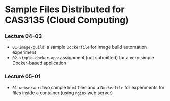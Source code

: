 # Sample Files Distributed for CAS3135 (Cloud Computing)

### Lecture 04-03

* `01-image-build`: a sample `Dockerfile` for image build automation experiment
* `02-simple-docker-app`: assignment (not submitted) for a very simple Docker-based application

### Lecture 05-01

* `01-webserver`: two sample `html` files and a `Dockerfile` for experiments for files inside a container (using `nginx` web server)
